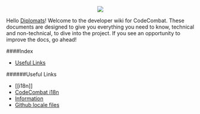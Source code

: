 <div style="text-align:center"><img src ="http://www.owstartup.com/wp-content/uploads/2014/05/code-combat.png" /></div>

Hello [Diplomats](https://codecombat.com/contribute/adventurer)! Welcome to the developer wiki for CodeCombat. These documents are designed to give you everything you need to know, technical and non-technical, to dive into the project. If you see an opportunity to improve the docs, go ahead!

####Index
* [Useful Links](#useful-links)

######Useful Links
* [[i18n]]
* [CodeCombat i18n](https://codecombat.com/i18n)
* [Information](https://codecombat.com/contribute/diplomat)
* [Github locale files](https://github.com/codecombat/codecombat/tree/master/app/locale)